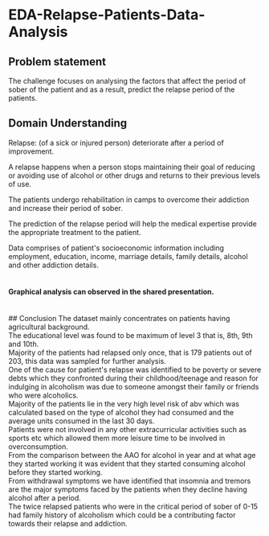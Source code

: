 # EDA-Relapse-Patients-Data-Analysis
## Problem statement
The challenge focuses on analysing the factors that affect the period of sober of the patient and as a result, predict the relapse period of the patients.<br>

## Domain Understanding
Relapse: (of a sick or injured person) deteriorate after a period of improvement. <br>

A relapse happens when a person stops maintaining their goal of reducing or avoiding use of alcohol or other drugs and returns to their previous levels of use.<br>

The patients undergo rehabilitation in camps to overcome their addiction and increase their period of sober.<br>

The prediction of the relapse period will help the medical expertise provide the appropriate treatment to the patient.<br>

Data comprises of patient's socioeconomic information including employment, education, income, marriage details, family details, alcohol and other addiction details.<br>
<br>
#### Graphical analysis can observed in the shared presentation.
<br>
## Conclusion
The dataset mainly concentrates on patients having agricultural background.<br>
The educational level was found to be maximum of level 3 that is, 8th, 9th and 10th.<br>
Majority of the patients had relapsed only once, that is 179 patients out of 203, this data was sampled for further analysis.<br>
One of the cause for patient's relapse  was identified to be poverty or severe debts which they confronted during their childhood/teenage and reason for indulging in alcoholism was due to someone amongst their family or friends who were alcoholics.<br>
Majority of the patients lie in the very high level risk of abv which was calculated based on the type of alcohol they had consumed and the average units consumed in the last 30 days.<br>
Patients were not involved in any other extracurricular activities such as sports etc which allowed them more leisure time to be involved in overconsumption.<br>
From the comparison between the AAO for alcohol in year and at what age they started working it was evident that they started consuming alcohol before they started working.<br>
From withdrawal symptoms we have identified that insomnia and tremors are the major symptoms faced by the patients when they decline having alcohol after a period.<br>
The twice relapsed patients who were in the critical period of sober of 0-15 had family history of alcoholism which could be a contributing factor towards their relapse and addiction.<br>


